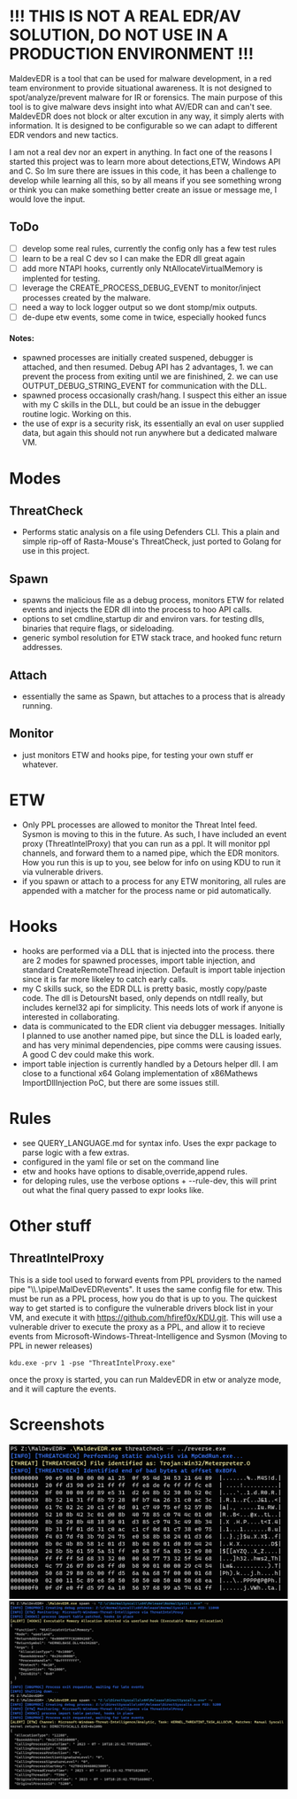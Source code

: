 



# !!! THIS IS NOT A REAL EDR/AV SOLUTION, DO NOT USE IN A PRODUCTION ENVIRONMENT !!!

MaldevEDR is a tool that can be used for malware development, in a red team environment to provide situational awareness.  It is not designed to spot/analyze/prevent malware for IR or forensics. The main purpose of this tool is to give malware devs insight into what AV/EDR can and can't see. MaldevEDR does not block or alter excution in any way, it simply alerts with information.  It is designed to be configurable so we can adapt to different EDR vendors and new tactics. 

I am not a real dev nor an expert in anything. In fact one of the reasons I started this project was to learn more about detections,ETW, Windows API and C. So Im sure there are issues in this code, it has been a challenge to develop while learning all this, so by all means if you see something wrong or think you can make something better create an issue or message me, I would love the input. 


## ToDo
- [ ] develop some real rules, currently the config only has a few test rules
- [ ] learn to be a real C dev so I can make the EDR dll great again
- [ ] add more NTAPI hooks, currently only NtAllocateVirtualMemory is implented for testing.
- [ ] leverage the CREATE_PROCESS_DEBUG_EVENT to monitor/inject processes created by the malware.
- [ ] need a way to lock logger output so we dont stomp/mix outputs.
- [ ] de-dupe etw events, some come in twice, especially hooked funcs

#### Notes:
- spawned processes are initially created suspened, debugger is attached, and then resumed. Debug API has 2 advantages, 1. we can prevent the process from exiting until we are finishined, 2. we can use OUTPUT_DEBUG_STRING_EVENT for communication with the DLL. 
- spawned process occasionally crash/hang. I suspect this either an issue with my C skills in the DLL, but could be an issue in the debugger routine logic. Working on this.
- the use of expr is a security risk, its essentially an eval on user supplied data, but again this should not run anywhere but a dedicated malware VM.

# Modes
## ThreatCheck
- Performs static analysis on a file using Defenders CLI.  This a plain and simple rip-off of Rasta-Mouse's ThreatCheck, just ported to Golang for use in this project.

## Spawn
- spawns the malicious file as a debug process, monitors ETW for related events and injects the EDR dll into the process to hoo API calls.
- options to set cmdline,startup dir and environ vars. for testing dlls, binaries that require flags, or sideloading.
- generic symbol resolution for ETW stack trace, and hooked func return addresses. 

## Attach
- essentially the same as Spawn, but attaches to a process that is already running.

## Monitor
- just monitors ETW and hooks pipe, for testing your own stuff er whatever.

# ETW
- Only PPL processes are allowed to monitor the Threat Intel feed. Sysmon is moving to this in the future. As such, I have included an event proxy (ThreatIntelProxy) that you can run as a ppl. It will monitor ppl channels, and forward them to a named pipe, which the EDR monitors. How you run this is up to you, see below for info on using KDU to run it via vulnerable drivers.
- if you spawn or attach to a process for any ETW monitoring, all rules are appended with a matcher for the process name or pid automatically.

# Hooks
- hooks are performed via a DLL that is injected into the process. there are 2 modes for spawned processes, import table injection, and standard CreateRemoteThread injection. Default is import table injection since it is far more likeley to catch early calls.
- my C skills suck, so the EDR DLL is pretty basic, mostly copy/paste code. The dll is DetoursNt based, only depends on ntdll really, but includes kernel32 api for simplicity. This needs lots of work if anyone is interested in collaborating.
- data is communicated to the EDR client via debugger messages. Initially I planned to use another named pipe, but since the DLL is loaded early, and has very minimal dependencies, pipe comms were causing issues. A good C dev could make this work.
- import table injection is currently handled by a Detours helper dll. I am close to a functional x64 Golang implementation of x86Mathews ImportDllInjection PoC, but there are some issues still. 


# Rules
- see QUERY_LANGUAGE.md for syntax info.  Uses the expr package to parse logic with a few extras.
- configured in the yaml file or set on the command line
- etw and hooks have options to disable,override,append rules.
- for deloping rules, use the verbose options + --rule-dev, this will print out what the final query passed to expr looks like.

# Other stuff
## ThreatIntelProxy
 This is a side tool used to forward events from PPL providers to the named pipe "\\\\.\\pipe\\MalDevEDR\\events". It uses the same config file for etw. This must be run as a PPL process, how you do that is up to you. The quickest way to get started is to configure the vulnerable drivers block list in your VM, and execute it with https://github.com/hfiref0x/KDU.git.  This will use a vulnerable driver to execute the proxy as a PPL, and allow it to recieve events from Microsoft-Windows-Threat-Intelligence and Sysmon (Moving to PPL in newer releases)
 
 ```
kdu.exe -prv 1 -pse "ThreatIntelProxy.exe" 
 ```
once the proxy is started, you can run MaldevEDR in etw or analyze mode, and it will capture the events.




# Screenshots 
![Screenshot](threatcheck.png)
![Screenshot](spawn.png)